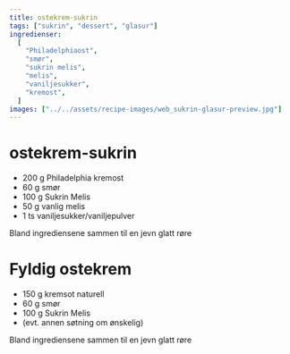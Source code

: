 ```yaml
---
title: ostekrem-sukrin
tags: ["sukrin", "dessert", "glasur"]
ingredienser:
  [
    "Philadelphiaost",
    "smør",
    "sukrin melis",
    "melis",
    "vaniljesukker",
    "kremost",
  ]
images: ["../../assets/recipe-images/web_sukrin-glasur-preview.jpg"]
---
```


# ostekrem-sukrin

- 200 g Philadelphia kremost
- 60 g smør
- 100 g Sukrin Melis
- 50 g vanlig melis
- 1 ts vaniljesukker/vaniljepulver

Bland ingrediensene sammen til en jevn glatt røre

# Fyldig ostekrem

- 150 g kremsot naturell
- 60 g smør
- 100 g Sukrin Melis
- (evt. annen søtning om ønskelig)

Bland ingrediensene sammen til en jevn glatt røre
